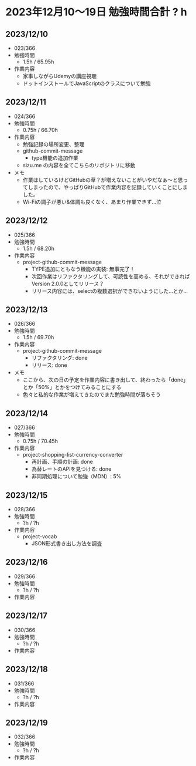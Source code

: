 # 2023年12月10〜19日 勉強時間合計 ? h

## 2023/12/10
- 023/366
- 勉強時間
  - 1.5h / 65.95h
- 作業内容
  - 家事しながらUdemyの講座視聴
  - ドットインストールでJavaScriptのクラスについて勉強

## 2023/12/11
- 024/366
- 勉強時間
  - 0.75h / 66.70h
- 作業内容
  - 勉強記録の場所変更、整理
  - github-commit-message
    - type機能の追加作業
  - sizu.me の内容を全てこちらのリポジトリに移動
- メモ
  - 作業はしているけどGitHubの草？が増えないことがいやだなぁ〜と思ってしまったので、やっぱりGitHubで作業内容を記録していくことにしました。
  - Wi-Fiの調子が悪い&体調も良くなく、あまり作業できず...泣

## 2023/12/12
- 025/366
- 勉強時間
  - 1.5h / 68.20h
- 作業内容
  - project-github-commit-message
    - TYPE追加にともなう機能の実装: 無事完了！
    - 次回作業はリファクタリングして、可読性を高める、それができればVersion 2.0.0としてリリース？
    - リリース内容には、selectの複数選択ができないようにした...とか...


## 2023/12/13
- 026/366
- 勉強時間
  - 1.5h / 69.70h
- 作業内容
  - project-github-commit-message
    - リファクタリング: done
    - リリース: done
- メモ
  - ここから、次の日の予定を作業内容に書き出して、終わったら「done」とか「50%」とかをつけてみることにする
  - 色々と私的な作業が増えてきたのでまた勉強時間が落ちそう


## 2023/12/14
- 027/366
- 勉強時間
  - 0.75h / 70.45h
- 作業内容
  - project-shopping-list-currency-converter
    - 再計画、手順の計画: done
    - 為替レートのAPIを見つける: done
    - 非同期処理について勉強（MDN）: 5%

## 2023/12/15
- 028/366
- 勉強時間
  - ?h / ?h
- 作業内容
  - project-vocab
    - JSON形式書き出し方法を調査

## 2023/12/16
- 029/366
- 勉強時間
  - ?h / ?h
- 作業内容

## 2023/12/17
- 030/366
- 勉強時間
  - ?h / ?h
- 作業内容

## 2023/12/18
- 031/366
- 勉強時間
  - ?h / ?h
- 作業内容

## 2023/12/19
- 032/366
- 勉強時間
  - ?h / ?h
- 作業内容